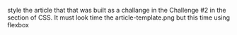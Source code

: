 style the article that that was built as a challange in the Challenge #2 in the section of CSS. It must look time the article-template.png but this time using flexbox
